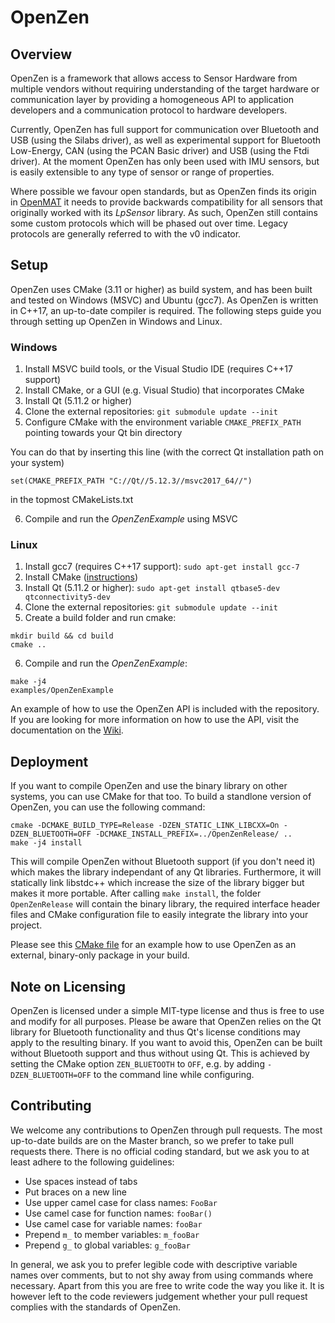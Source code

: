 # OpenZen

## Overview
OpenZen is a framework that allows access to Sensor Hardware from multiple vendors without requiring understanding of the target hardware or communication layer by providing a homogeneous API to application developers and a communication protocol to hardware developers.

Currently, OpenZen has full support for communication over Bluetooth and USB (using the Silabs driver), as well as experimental support for Bluetooth Low-Energy, CAN (using the PCAN Basic driver) and USB (using the Ftdi driver). At the moment OpenZen has only been used with IMU sensors, but is easily extensible to any type of sensor or range of properties.

Where possible we favour open standards, but as OpenZen finds its origin in [OpenMAT](https://bitbucket.org/lpresearch/openmat-2-os/) it needs to provide backwards compatibility for all sensors that originally worked with its *LpSensor* library. As such, OpenZen still contains some custom protocols which will be phased out over time. Legacy protocols are generally referred to with the v0 indicator.

## Setup

OpenZen uses CMake (3.11 or higher) as build system, and has been built and tested on Windows (MSVC) and Ubuntu (gcc7). As OpenZen is written in C++17, an up-to-date compiler is required. The following steps guide you through setting up OpenZen in Windows and Linux.

### Windows

1. Install MSVC build tools, or the Visual Studio IDE (requires C++17 support)
2. Install CMake, or a GUI (e.g. Visual Studio) that incorporates CMake
3. Install Qt (5.11.2 or higher)
4. Clone the external repositories: `git submodule update --init`
5. Configure CMake with the environment variable `CMAKE_PREFIX_PATH` pointing towards your Qt bin directory

You can do that by inserting this line (with the correct Qt installation path on your system)
```
set(CMAKE_PREFIX_PATH "C://Qt//5.12.3//msvc2017_64//")
```
in the topmost CMakeLists.txt

6. Compile and run the *OpenZenExample* using MSVC

### Linux

1. Install gcc7 (requires C++17 support): `sudo apt-get install gcc-7`
2. Install CMake ([instructions](https://peshmerge.io/how-to-install-cmake-3-11-0-on-ubuntu-16-04/))
3. Install Qt (5.11.2 or higher): `sudo apt-get install qtbase5-dev qtconnectivity5-dev`
4. Clone the external repositories: `git submodule update --init`
5. Create a build folder and run cmake:
```
mkdir build && cd build
cmake ..
```
6. Compile and run the *OpenZenExample*: 
```
make -j4
examples/OpenZenExample
```

An example of how to use the OpenZen API is included with the repository. If you are looking for more information on how to use the API, visit the documentation on the [Wiki](https://bitbucket.org/lpresearch/openzen/wiki/API%20Documentation).

## Deployment

If you want to compile OpenZen and use the binary library on other systems, you can use CMake for that too. To build a standlone version of OpenZen, you can use the following command:

```
cmake -DCMAKE_BUILD_TYPE=Release -DZEN_STATIC_LINK_LIBCXX=On -DZEN_BLUETOOTH=OFF -DCMAKE_INSTALL_PREFIX=../OpenZenRelease/ ..
make -j4 install
```

This will compile OpenZen without Bluetooth support (if you don't need it) which makes the library independant of any Qt libraries. Furthermore, it will statically link libstdc++ which increase the size of the library bigger but makes it more portable.
After calling `make install`, the folder `OpenZenRelease` will contain the binary library, the required interface header files and CMake configuration file to easily integrate the library into your project.

Please see this [CMake file](https://bitbucket.org/lpresearch/openzen/src/master/standalone_example/CMakeLists.txt) for an example how to use OpenZen as an external, binary-only package in your build.

## Note on Licensing

OpenZen is licensed under a simple MIT-type license and thus is free to use and modify for all purposes.  Please be aware
that OpenZen relies on the Qt library for Bluetooth functionality and thus Qt's license conditions may apply to the resulting
binary.  If you want to avoid this, OpenZen can be built without Bluetooth support and thus without using Qt.  This is
achieved by setting the CMake option `ZEN_BLUETOOTH` to `OFF`, e.g. by adding `-DZEN_BLUETOOTH=OFF` to the command line while
configuring.

## Contributing

We welcome any contributions to OpenZen through pull requests. The most up-to-date builds are on the Master branch, so we prefer to take pull requests there. There is no official coding standard, but we ask you to at least adhere to the following guidelines:

* Use spaces instead of tabs
* Put braces on a new line
* Use upper camel case for class names: `FooBar`
* Use camel case for function names: `fooBar()`
* Use camel case for variable names: `fooBar`
* Prepend `m_` to member variables: `m_fooBar`
* Prepend `g_` to global variables: `g_fooBar`

In general, we ask you to prefer legible code with descriptive variable names over comments, but to not shy away from using commands where necessary. Apart from this you are free to write code the way you like it. It is however left to the code reviewers judgement whether your pull request complies with the standards of OpenZen.
